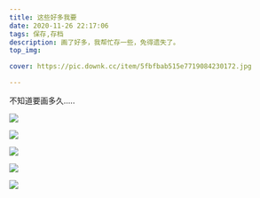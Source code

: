 ```yaml
---
title: 这些好多我要
date: 2020-11-26 22:17:06
tags: 保存,存档
description: 画了好多，我帮忙存一些，免得遗失了。
top_img:

cover: https://pic.downk.cc/item/5fbfbab515e7719084230172.jpg

---
```


不知道要画多久.....

![](https://pic.downk.cc/item/5fbfb90615e7719084227d7e.jpg)

![](https://pic.downk.cc/item/5fbfb90615e7719084227d80.jpg)

![](https://pic.downk.cc/item/5fbfb90615e7719084227d83.jpg)

![](https://pic.downk.cc/item/5fbfb90615e7719084227d86.jpg)

![](https://pic.downk.cc/item/5fbfb90615e7719084227d8b.jpg)
